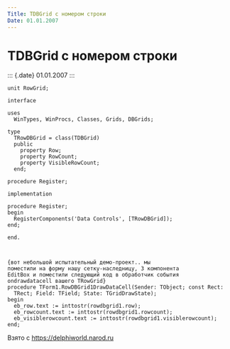 ```yaml
---
Title: TDBGrid с номером строки
Date: 01.01.2007
---
```



TDBGrid с номером строки
========================

::: {.date}
01.01.2007
:::

    unit RowGrid;
     
    interface
     
    uses
      WinTypes, WinProcs, Classes, Grids, DBGrids;
     
    type
      TRowDBGrid = class(TDBGrid)
      public
        property Row;
        property RowCount;
        property VisibleRowCount;
      end;
     
    procedure Register;
     
    implementation
     
    procedure Register;
    begin
      RegisterComponents('Data Controls', [TRowDBGrid]);
    end;
     
    end.
     
     
     
    {вот небольшой испытательный демо-проект.. мы
    поместили на форму нашу сетку-наследницу, 3 компонента
    EditBox и поместили следующий код в обработчик события
    ondrawdatacell вашего TRowGrid}
    procedure TForm1.RowDBGrid1DrawDataCell(Sender: TObject; const Rect:
      TRect; Field: TField; State: TGridDrawState);
    begin
      eb_row.text := inttostr(rowdbgrid1.row);
      eb_rowcount.text := inttostr(rowdbgrid1.rowcount);
      eb_visiblerowcount.text := inttostr(rowdbgrid1.visiblerowcount);
    end;

Взято с <https://delphiworld.narod.ru>
